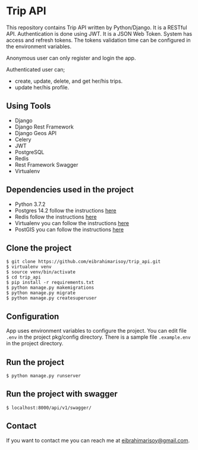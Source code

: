 # Trip API

This repository contains Trip API written by Python/Django. It is a RESTful API.
Authentication is done using JWT. It is a JSON Web Token.
System has access and refresh tokens. 
The tokens validation time can be configured in the environment variables.

Anonymous user can only register and login the app.

Authenticated user can;
 - create, update, delete, and get her/his trips.
 - update her/his profile.

## Using Tools
 - Django
 - Django Rest Framework
 - Django Geos API
 - Celery
 - JWT
 - PostgreSQL
 - Redis
 - Rest Framework Swagger
 - Virtualenv


## Dependencies used in the project
 - Python 3.7.2  
 - Postgres 14.2 follow the instructions [here](https://www.postgresql.org/download/)
 - Redis follow the instructions [here](https://redis.io/docs/getting-started/installation/install-redis-on-linux/)
 - Virtualenv you can follow the instructions [here](https://gist.github.com/Geoyi/d9fab4f609e9f75941946be45000632b)
 - PostGIS you can follow the instructions [here](https://computingforgeeks.com/how-to-install-postgis-on-ubuntu-linux/)

## Clone the project
```
$ git clone https://github.com/eibrahimarisoy/trip_api.git
$ virtualenv venv
$ source venv/bin/activate
$ cd trip_api
$ pip install -r requirements.txt
$ python manage.py makemigrations
$ python manage.py migrate
$ python manage.py createsuperuser
```

## Configuration
App uses environment variables to configure the project.
You can edit file `.env` in the project pkg/config directory.
There is a sample file `.example.env` in the project directory.


## Run the project
```
$ python manage.py runserver
```

## Run the project with swagger

```
$ localhost:8000/api/v1/swagger/
```


## Contact

If you want to contact me you can reach me at <eibrahimarisoy@gmail.com>.